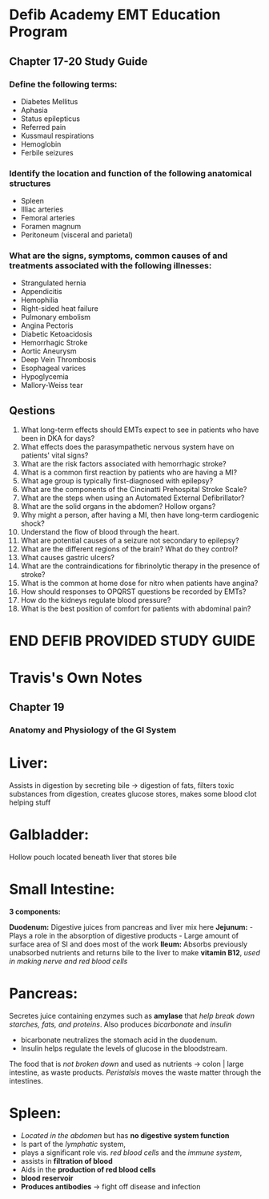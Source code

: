 # Defib Academy EMT Education Program

## Chapter 17-20 Study Guide

### Define the following terms:

 - Diabetes Mellitus 
 - Aphasia
 - Status epilepticus 
 - Referred pain 
 - Kussmaul respirations
 - Hemoglobin
 - Ferbile seizures

### Identify the location and function of the following anatomical structures

  - Spleen
  - Illiac arteries
  - Femoral arteries
  - Foramen magnum
  - Peritoneum (visceral and parietal)

### What are the signs, symptoms, common causes of and treatments associated with the following illnesses:
  
  - Strangulated hernia
  - Appendicitis
  - Hemophilia
  - Right-sided heat failure
  - Pulmonary embolism
  - Angina Pectoris
  - Diabetic Ketoacidosis
  - Hemorrhagic Stroke
  - Aortic Aneurysm
  - Deep Vein Thrombosis
  - Esophageal varices
  - Hypoglycemia
  - Mallory-Weiss tear

## Qestions

1. What long-term effects should EMTs expect to see in patients who have been in DKA for days?
2. What effects does the parasympathetic nervous system have on patients' vital signs?
3. What are the risk factors associated with hemorrhagic stroke?
4. What is a common first reaction by patients who are having a MI?
5. What age group is typically first-diagnosed with epilepsy?
6. What are the components of the Cincinatti Prehospital Stroke Scale?
7. What are the steps when using an Automated External Defibrillator?
8. What are the solid organs in the abdomen? Hollow organs?
9. Why might a person, after having a MI, then have long-term cardiogenic shock?
10. Understand the flow of blood through the heart.
11. What are potential causes of a seizure not secondary to epilepsy?
12. What are the different regions of the brain? What do they control?
13. What causes gastric ulcers?
14. What are the contraindications for fibrinolytic therapy in the presence of stroke?
15. What is the common at home dose for nitro when patients have angina?
16. How should responses to OPQRST questions be recorded by EMTs?
17. How do the kidneys regulate blood pressure?
18. What is the best position of comfort for patients with abdominal pain?


# END DEFIB PROVIDED STUDY GUIDE

# Travis's Own Notes

## Chapter 19

### Anatomy and Physiology of the GI System

**Liver:**
========

  Assists in digestion by secreting bile -> digestion of fats, 
  filters toxic substances from digestion, creates glucose stores,
  makes some blood clot helping stuff

**Galbladder:**
==========

  Hollow pouch located beneath liver that stores bile

**Small Intestine:**
=================

  **3 components:**

  **Duodenum:** Digestive juices from pancreas and liver mix here 
  **Jejunum:** 
      - Plays a role in the absorption of digestive products
      - Large amount of surface area of SI and does most of the work
  **Ileum:** Absorbs previously unabsorbed nutrients and returns bile 
          to the liver to make **vitamin B12**,
          _used in making nerve and red blood cells_

**Pancreas:**
===========

  Secretes juice containing enzymes such as **amylase** that _help break down starches, fats, and proteins_.
  Also produces _bicarbonate_ and _insulin_ 

  - bicarbonate neutralizes the stomach acid in the duodenum.
  - Insulin helps regulate the levels of glucose in the bloodstream.

  The food that is _not broken down_ and used as nutrients -> colon | large intestine, as waste products.
  _Peristalsis_ moves the waste matter through the intestines.

**Spleen:**
========

  - _Located in the abdomen_ but has **no digestive system function**
  - Is part of the _lymphatic_ system,
  - plays a significant role vis. _red blood cells_ and the _immune system_,
  - assists in **filtration of blood**
  - Aids in the **production of red blood cells**
  - **blood reservoir**
  - **Produces antibodies** -> fight off disease and infection

